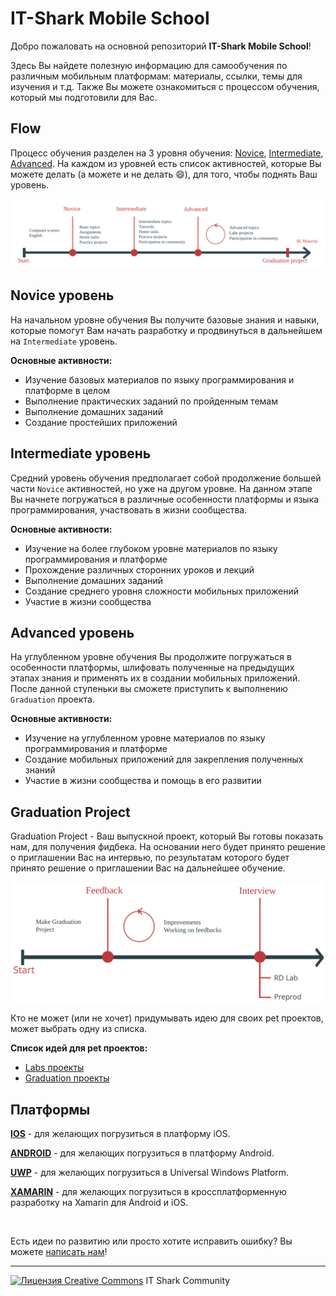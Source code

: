 # IT-Shark Mobile School

Добро пожаловать на основной репозиторий **IT-Shark Mobile School**!

Здесь Вы найдете полезную информацию для самообучения по различным мобильным платформам: материалы, ссылки, темы для изучения и т.д. Также Вы можете ознакомиться с процессом обучения, который мы подготовили для Вас.

## Flow

Процесс обучения разделен на 3 уровня обучения: [Novice](#novice-уровень), [Intermediate](#intermediate-уровень), [Advanced](#advanced-уровень). На каждом из уровней есть список активностей, которые Вы можете делать (а можете и не делать :smile:), для того, чтобы поднять Ваш уровень.

<img src="images/IT-Shark_Flow_2.svg?sanitize=true">

## Novice уровень

На начальном уровне обучения Вы получите базовые знания и навыки, которые помогут Вам начать разработку и продвинуться в дальнейшем на `Intermediate` уровень.

**Основные активности:**
- Изучение базовых материалов по языку программирования и платформе в целом
- Выполнение практических заданий по пройденным темам
- Выполнение домашних заданий
- Создание простейших приложений

## Intermediate уровень

Средний уровень обучения предполагает собой продолжение большей части `Novice` активностей, но уже на другом уровне. На данном этапе Вы начнете погружаться в различные особенности платформы и языка программирования, участвовать в жизни сообщества.

**Основные активности:**
- Изучение на более глубоком уровне материалов по языку программирования и платформе
- Прохождение различных сторонних уроков и лекций
- Выполнение домашних заданий
- Создание среднего уровня сложности мобильных приложений
- Участие в жизни сообщества

## Advanced уровень

На углубленном уровне обучения Вы продолжите погружаться в особенности платформы, шлифовать полученные на предыдущих этапах знания и применять их в создании мобильных приложений. После данной ступеньки вы сможете приступить к выполнению `Graduation` проекта.

**Основные активности:**
- Изучение на углубленном уровне материалов по языку программирования и платформе
- Создание мобильных приложений для закрепления полученных знаний
- Участие в жизни сообщества и помощь в его развитии

## Graduation Project

Graduation Project - Ваш выпускной проект, который Вы готовы показать нам, для получения фидбека. На основании него будет принято решение о приглашении Вас на интервью, по результатам которого будет принято решение о приглашении Вас на дальнейшее обучение.

<img src="images/Graduation_Flow_2.svg?sanitize=true" width="600">

Кто не может (или не хочет) придумывать идею для своих pet проектов, может выбрать одну из списка.

**Список идей для pet проектов:**
- [Labs проекты](LabsProjects.md)
- [Graduation проекты](GraduationProjects.md)

## Платформы

[**IOS**](https://github.com/it-shark-pro/mobile-ios) - для желающих погрузиться в платформу iOS.

[**ANDROID**](https://github.com/it-shark-pro/mobile-android) - для желающих погрузиться в платформу Android.

[**UWP**](https://github.com/it-shark-pro/mobile-uwp) - для желающих погрузиться в Universal Windows Platform.

[**XAMARIN**](https://github.com/it-shark-pro/mobile-xamarin) - для желающих погрузиться в кроссплатформенную разработку на Xamarin для Android и iOS.

&nbsp;

Есть идеи по развитию или просто хотите исправить ошибку? Вы можете [написать нам](https://github.com/it-shark-pro/mobile-school/issues/new)!

---
[![Лицензия Creative Commons](https://i.creativecommons.org/l/by/4.0/80x15.png)](http://creativecommons.org/licenses/by/4.0/) IT Shark Community
